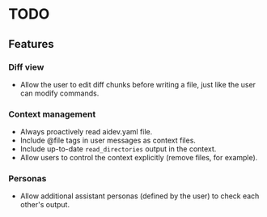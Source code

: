 # TODO

## Features

### Diff view

-   Allow the user to edit diff chunks before writing a file, just like the user can modify commands.

### Context management

-   Always proactively read aidev.yaml file.
-   Include @file tags in user messages as context files.
-   Include up-to-date `read_directories` output in the context.
-   Allow users to control the context explicitly (remove files, for example).

### Personas

-   Allow additional assistant personas (defined by the user) to check each other's output.
